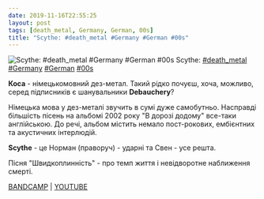 ```yaml
---
date: 2019-11-16T22:55:25
layout: post
tags: [death_metal, Germany, German, 00s]
title: "Scythe: #death_metal #Germany #German #00s"
---
```

![Scythe: #death_metal #Germany #German #00s](https://res.cloudinary.com/vast-space-unexplored/image/upload/photos/photo_806_16-11-2019_22-55-25.jpg)
Scythe: [#death_metal](/tags/#death_metal) [#Germany](/tags/#Germany) [#German](/tags/#German) [#00s](/tags/#00s)

**Коса** - німецькомовний дез-метал. Такий рідко почуєш, хоча, можливо, серед підписників є шанувальники **Debauchery**?

Німецька мова у дез-металі звучить в сумі дуже самобутньо. Насправді більшість пісень на альбомі 2002 року &quot;В дорозі додому&quot; все-таки англійською. До речі, альбом містить немало пост-рокових, ембієнтних та акустичних інтерлюдій.

**Scythe** - це Норман (праворуч) - ударні та Свен - усе решта.

Пісня &quot;Швидкоплинність&quot; - про темп життя і невідворотне наближення смерті.

[BANDCAMP](https://scythemetal.bandcamp.com/album/on-my-way-home) \| [YOUTUBE](https://www.youtube.com/playlist?list=PLuDvya5JnBIuU7u8StB8ci-bx9QCQujNX)